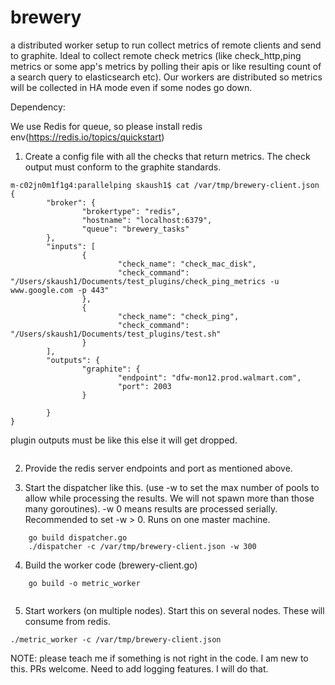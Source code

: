 # brewery
a distributed worker setup to run collect metrics of remote clients and send to graphite. Ideal to collect remote check metrics (like check_http,ping metrics or some app's metrics by polling their apis or like resulting count of a search query to elasticsearch etc). Our workers are distributed so metrics will be collected in HA mode even if some nodes go down. 

Dependency: 

We use Redis for queue, so please install redis env(https://redis.io/topics/quickstart)


1. Create a config file with all the checks that return metrics. The check output must conform to the graphite standards.

```
m-c02jn0m1f1g4:parallelping skaush1$ cat /var/tmp/brewery-client.json 
{
        "broker": {
                "brokertype": "redis",
                "hostname": "localhost:6379",
                "queue": "brewery_tasks"
        },
        "inputs": [
                {
                        "check_name": "check_mac_disk",
                        "check_command": "/Users/skaush1/Documents/test_plugins/check_ping_metrics -u www.google.com -p 443"
                },
                {
                        "check_name": "check_ping",
                        "check_command": "/Users/skaush1/Documents/test_plugins/test.sh"
                }
        ],
        "outputs": {
                "graphite": {
                        "endpoint": "dfw-mon12.prod.walmart.com",
                        "port": 2003
                }

        }
}
```

plugin outputs must be like this else it will get dropped. 

```

```

2. Provide the redis server endpoints and port as mentioned above. 

3. Start the dispatcher like this. (use -w to set the max number of pools to allow while processing the results. We will not spawn more than those many goroutines). -w 0 means results are processed serially. Recommended to set -w > 0. Runs on one master machine. 
```
	go build dispatcher.go
	./dispatcher -c /var/tmp/brewery-client.json -w 300
```

4. Build the worker code (brewery-client.go)

```
	go build -o metric_worker
	
```

5. Start workers (on multiple nodes). Start this on several nodes. These will consume from redis. 
```
./metric_worker -c /var/tmp/brewery-client.json

```



NOTE: please teach me if something is not right in the code. I am new to this. PRs welcome. Need to add logging features. I will do that. 
